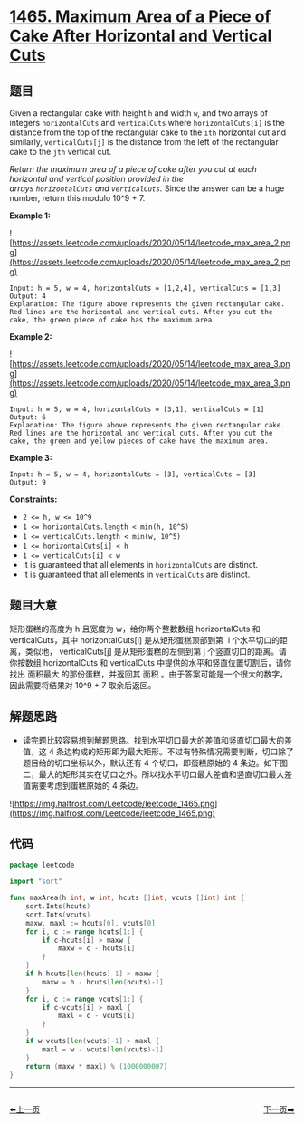 # [1465. Maximum Area of a Piece of Cake After Horizontal and Vertical Cuts](https://leetcode.com/problems/maximum-area-of-a-piece-of-cake-after-horizontal-and-vertical-cuts/)


## 题目

Given a rectangular cake with height `h` and width `w`, and two arrays of integers `horizontalCuts` and `verticalCuts` where `horizontalCuts[i]` is the distance from the top of the rectangular cake to the `ith` horizontal cut and similarly, `verticalCuts[j]` is the distance from the left of the rectangular cake to the `jth` vertical cut.

*Return the maximum area of a piece of cake after you cut at each horizontal and vertical position provided in the arrays `horizontalCuts` and `verticalCuts`.* Since the answer can be a huge number, return this modulo 10^9 + 7.

**Example 1:**

![https://assets.leetcode.com/uploads/2020/05/14/leetcode_max_area_2.png](https://assets.leetcode.com/uploads/2020/05/14/leetcode_max_area_2.png)

```
Input: h = 5, w = 4, horizontalCuts = [1,2,4], verticalCuts = [1,3]
Output: 4
Explanation: The figure above represents the given rectangular cake. Red lines are the horizontal and vertical cuts. After you cut the cake, the green piece of cake has the maximum area.

```

**Example 2:**

![https://assets.leetcode.com/uploads/2020/05/14/leetcode_max_area_3.png](https://assets.leetcode.com/uploads/2020/05/14/leetcode_max_area_3.png)

```
Input: h = 5, w = 4, horizontalCuts = [3,1], verticalCuts = [1]
Output: 6
Explanation: The figure above represents the given rectangular cake. Red lines are the horizontal and vertical cuts. After you cut the cake, the green and yellow pieces of cake have the maximum area.

```

**Example 3:**

```
Input: h = 5, w = 4, horizontalCuts = [3], verticalCuts = [3]
Output: 9

```

**Constraints:**

- `2 <= h, w <= 10^9`
- `1 <= horizontalCuts.length < min(h, 10^5)`
- `1 <= verticalCuts.length < min(w, 10^5)`
- `1 <= horizontalCuts[i] < h`
- `1 <= verticalCuts[i] < w`
- It is guaranteed that all elements in `horizontalCuts` are distinct.
- It is guaranteed that all elements in `verticalCuts` are distinct.

## 题目大意

矩形蛋糕的高度为 h 且宽度为 w，给你两个整数数组 horizontalCuts 和 verticalCuts，其中 horizontalCuts[i] 是从矩形蛋糕顶部到第  i 个水平切口的距离，类似地， verticalCuts[j] 是从矩形蛋糕的左侧到第 j 个竖直切口的距离。请你按数组 horizontalCuts 和 verticalCuts 中提供的水平和竖直位置切割后，请你找出 面积最大 的那份蛋糕，并返回其 面积 。由于答案可能是一个很大的数字，因此需要将结果对 10^9 + 7 取余后返回。

## 解题思路

- 读完题比较容易想到解题思路。找到水平切口最大的差值和竖直切口最大的差值，这 4 条边构成的矩形即为最大矩形。不过有特殊情况需要判断，切口除了题目给的切口坐标以外，默认还有 4 个切口，即蛋糕原始的 4 条边。如下图二，最大的矩形其实在切口之外。所以找水平切口最大差值和竖直切口最大差值需要考虑到蛋糕原始的 4 条边。

![https://img.halfrost.com/Leetcode/leetcode_1465.png](https://img.halfrost.com/Leetcode/leetcode_1465.png)

## 代码

```go
package leetcode

import "sort"

func maxArea(h int, w int, hcuts []int, vcuts []int) int {
	sort.Ints(hcuts)
	sort.Ints(vcuts)
	maxw, maxl := hcuts[0], vcuts[0]
	for i, c := range hcuts[1:] {
		if c-hcuts[i] > maxw {
			maxw = c - hcuts[i]
		}
	}
	if h-hcuts[len(hcuts)-1] > maxw {
		maxw = h - hcuts[len(hcuts)-1]
	}
	for i, c := range vcuts[1:] {
		if c-vcuts[i] > maxl {
			maxl = c - vcuts[i]
		}
	}
	if w-vcuts[len(vcuts)-1] > maxl {
		maxl = w - vcuts[len(vcuts)-1]
	}
	return (maxw * maxl) % (1000000007)
}
```


----------------------------------------------
<div style="display: flex;justify-content: space-between;align-items: center;">
<p><a href="https://books.halfrost.com/leetcode/ChapterFour/1400~1499/1464.Maximum-Product-of-Two-Elements-in-an-Array/">⬅️上一页</a></p>
<p><a href="https://books.halfrost.com/leetcode/ChapterFour/1400~1499/1470.Shuffle-the-Array/">下一页➡️</a></p>
</div>
